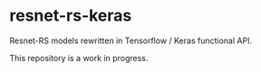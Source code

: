# resnet-rs-keras
Resnet-RS models rewritten in Tensorflow / Keras functional API.

This repository is a work in progress.
